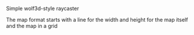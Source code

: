 Simple wolf3d-style raycaster

The map format starts with a line for the width and height for the map itself and the map in a grid
